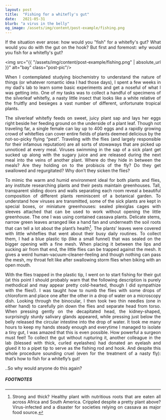```yaml
---
layout: post
title:  "Fishing for a whitefly's gut"
date:   2021-05-31
blurb: "a virus in the belly"
og_image: /assets/img/content/post-example/fishing.png
---
```

<style>body {text-align: justify}</style>

If the situation ever arose: how would you "fish" for a whitefly's gut? What would you do with the gut on the hook? But first and foremost: *why* would you fish for a whitefly's gut? 

<img src="{{ "/assets/img/content/post-example/fishing.png" | absolute_url }}" alt="bay" class="post-pic"/>

When I contemplated studying biochemistry to understand the nature of things (or whatever romantic idea I had those days), I spent a few weeks in my dad's lab to learn some basic experiments and get a noseful of what I was getting into. One of my tasks was to collect a handful of specimens of the silverleaf whitefly, a nasty little insect that looks like a white relative of the fruitfly and besieges a vast number of different, unfortunate tropical plants. 

The silverleaf whitefly feeds on sweet, juicy plant sap and lays her eggs right beside her feeding ground on the underside of a plant leaf. Though not traveling far, a single female can lay up to 400 eggs and a rapidly growing crowd of whiteflies can cover entire fields of plants deemed delicious by the not-so-picky flying “pest”. Traveling with the flies (and largely responsible for their infamous reputation) are all sorts of stowaways that are picked up unnoticed at every meal. Viruses swimming in the sap of a sick plant get sucked up along with the sugary juice and are released during the next meal into the veins of another plant. Where do they hide in between the meals? Are they holding on to the probiscis of the fly? Do they get swallowed and regurgitated? Why don’t they sicken the flies?     

To mimic the warm and humid environment ideal for both plants and flies, any institute researching plants and their pests maintain greenhouses. Tall, transparent sliding doors and walls separating each room reveal a beautiful composition of different plants reminiscent of a botanical garden. To understand how viruses are transmitted, some of the sick plants are kept in special boxes, or miniature greenhouses: sealed plexiglas cages with sleeves attached that can be used to work without opening the little greenhouse. The one I was using contained cassava plants. Delicate stems, narrow green leaves arranged like a hand fan and underneath the soil roots that can tell a lot about the plant’s health[^1]. The plants’ leaves were covered with little whiteflies that went about their busy daily routines. To collect them, I had a blue plastic tip (like a small funnel) that was sealed on the bigger opening with a fine mesh. When placing it between the lips and sucking air from that end, the little flies can be trapped against the mesh. It gives a weird human-vacuum-cleaner-feeling and though nothing can pass the mesh, my throat felt like after swallowing storm flies when biking with an open mouth. 

With the flies trapped in the plastic tip, I went on to start fishing for their gut (at this point I should probably warn that the following description is purely methodical and may appear pretty cold-hearted, though I did sympathize with the flies!). I was taught how to numb the flies with some drops of chloroform and place one after the other in a drop of water on a microscopy dish. Looking through the binocular, I then took two thin needles (one in either hand) to carefully pin down the flies and separate head from torso. When pressing gently on the decapitated head, the kidney-shaped, surprisingly sturdy salivary glands appeared, while pressing just below the belly released the circular intestine into the drop of water. It took me many hours to keep my hands steady enough and everytime I managed to isolate a tiny gut, I was amazed that this is even possible. How powerful a surgeon must feel! To collect the gut without rupturing it, another colleague in the lab (blessed with thick, curled eyelashes) had donated an eyelash and glued it to a pipet tip to serve as the fishing rod and hook. And despite this whole procedure sounding cruel (even for the treatment of a nasty fly): that’s how to fish for a whitefly’s gut! 

..So why would anyone do this again?


##### FOOTNOTES

[^1]: Strong and thick? Healthy plant with nutritious roots that are eaten all across Africa and South America. Crippled despite a pretty plant above? Virus-infected and a disaster for societies relying on cassava as major food source.


